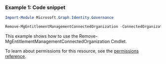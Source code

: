 ### Example 1: Code snippet

```powershellImport-Module Microsoft.Graph.Identity.Governance

Remove-MgEntitlementManagementConnectedOrganization -ConnectedOrganizationId $connectedOrganizationId
```
This example shows how to use the Remove-MgEntitlementManagementConnectedOrganization Cmdlet.
To learn about permissions for this resource, see the [permissions reference](/graph/permissions-reference).

